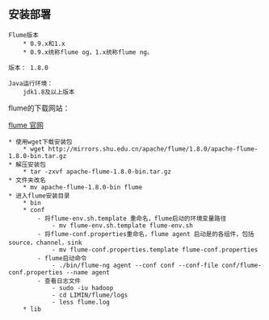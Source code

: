 ## 安装部署
	Flume版本
		* 0.9.x和1.x
		* 0.9.x统称flume og，1.x统称flume ng。

	版本： 1.8.0

	Java运行环境：
		jdk1.8及以上版本

flume的下载网站：  

[flume 官网](http://flume.apache.org/download.html)

	* 使用wget下载安装包
		* wget http://mirrors.shu.edu.cn/apache/flume/1.8.0/apache-flume-1.8.0-bin.tar.gz
	* 解压安装包
		* tar -zxvf apache-flume-1.8.0-bin.tar.gz
	* 文件夹改名
		* mv apache-flume-1.8.0-bin flume
	* 进入flume安装目录
		* bin
		* conf
			- 将flume-env.sh.template 重命名，flume启动的环境变量路径
				- mv flume-env.sh.template flume-env.sh
			- 将flume-conf.properties重命名，flume agent 启动是的各组件，包括source，channel，sink
				- mv flume-conf.properties.template flume-conf.properties
			- flume启动命令
				- ./bin/flume-ng agent --conf conf --conf-file conf/flume-conf.properties --name agent
			- 查看日志文件
				- sudo -iu hadoop
				- cd LIMIN/flume/logs
				- less flume.log
		* lib